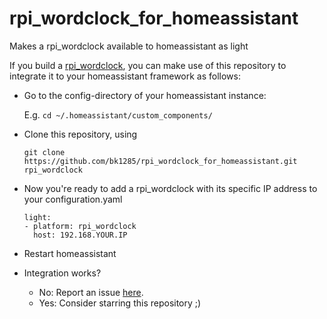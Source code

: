 # rpi_wordclock_for_homeassistant
Makes a rpi_wordclock available to homeassistant as light 

If you build a [rpi_wordclock](https://github.com/bk1285/rpi_wordclock), you can make use of this repository to integrate it to your homeassistant framework as follows:

* Go to the config-directory of your homeassistant instance:
  
  E.g. ```cd ~/.homeassistant/custom_components/```
  
 * Clone this repository, using
   ```
   git clone https://github.com/bk1285/rpi_wordclock_for_homeassistant.git rpi_wordclock
   ```
  
 * Now you're ready to add a rpi_wordclock with its specific IP address to your configuration.yaml

    ```
    light:
    - platform: rpi_wordclock
      host: 192.168.YOUR.IP
    ```

 * Restart homeassistant

 * Integration works?
    * No: Report an issue [here](https://github.com/bk1285/rpi_wordclock_for_homeassistant/issues).
    * Yes: Consider starring this repository ;)
